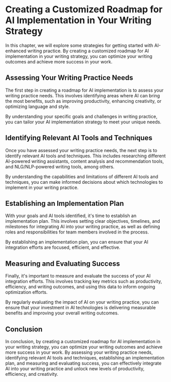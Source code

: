 Creating a Customized Roadmap for AI Implementation in Your Writing Strategy
==========================================================================================================================================

In this chapter, we will explore some strategies for getting started with AI-enhanced writing practice. By creating a customized roadmap for AI implementation in your writing strategy, you can optimize your writing outcomes and achieve more success in your work.

Assessing Your Writing Practice Needs
-------------------------------------

The first step in creating a roadmap for AI implementation is to assess your writing practice needs. This involves identifying areas where AI can bring the most benefits, such as improving productivity, enhancing creativity, or optimizing language and style.

By understanding your specific goals and challenges in writing practice, you can tailor your AI implementation strategy to meet your unique needs.

Identifying Relevant AI Tools and Techniques
--------------------------------------------

Once you have assessed your writing practice needs, the next step is to identify relevant AI tools and techniques. This includes researching different AI-powered writing assistants, content analysis and recommendation tools, and NLG/NLP-powered writing tools, among others.

By understanding the capabilities and limitations of different AI tools and techniques, you can make informed decisions about which technologies to implement in your writing practice.

Establishing an Implementation Plan
-----------------------------------

With your goals and AI tools identified, it's time to establish an implementation plan. This involves setting clear objectives, timelines, and milestones for integrating AI into your writing practice, as well as defining roles and responsibilities for team members involved in the process.

By establishing an implementation plan, you can ensure that your AI integration efforts are focused, efficient, and effective.

Measuring and Evaluating Success
--------------------------------

Finally, it's important to measure and evaluate the success of your AI integration efforts. This involves tracking key metrics such as productivity, efficiency, and writing outcomes, and using this data to inform ongoing optimization efforts.

By regularly evaluating the impact of AI on your writing practice, you can ensure that your investment in AI technologies is delivering measurable benefits and improving your overall writing outcomes.

Conclusion
----------

In conclusion, by creating a customized roadmap for AI implementation in your writing strategy, you can optimize your writing outcomes and achieve more success in your work. By assessing your writing practice needs, identifying relevant AI tools and techniques, establishing an implementation plan, and measuring and evaluating success, you can effectively integrate AI into your writing practice and unlock new levels of productivity, efficiency, and creativity.

